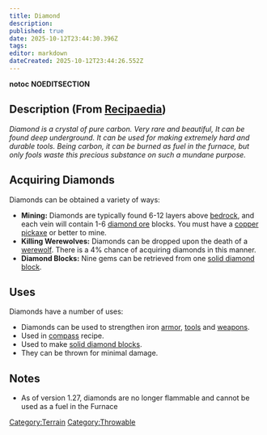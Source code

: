 ```yaml
---
title: Diamond
description: 
published: true
date: 2025-10-12T23:44:30.396Z
tags: 
editor: markdown
dateCreated: 2025-10-12T23:44:26.552Z
---
```


__notoc__ __NOEDITSECTION__

## Description (From [Recipaedia](Recipaedia "wikilink"))

*Diamond is a crystal of pure carbon. Very rare and beautiful, It can be
found deep underground. It can be used for making extremely hard and
durable tools. Being carbon, it can be burned as fuel in the furnace,
but only fools waste this precious substance on such a mundane purpose.*

## Acquiring Diamonds

Diamonds can be obtained a variety of ways:

  - **Mining:** Diamonds are typically found 6-12 layers above
    [bedrock](bedrock "wikilink"), and each vein will contain 1-6
    [diamond ore](Diamond_Ore "wikilink") blocks. You must have a
    [copper pickaxe](Copper_Pickaxe "wikilink") or better to mine.
  - **Killing Werewolves:** Diamonds can be dropped upon the death of a
    [werewolf](werewolf "wikilink"). There is a 4% chance of acquiring
    diamonds in this manner.
  - **Diamond Blocks:** Nine gems can be retrieved from one [solid
    diamond block](Solid_Diamond_Block "wikilink").

## Uses

Diamonds have a number of uses:

  - Diamonds can be used to strengthen iron [armor](armour "wikilink"),
    [tools](:Category:Tools "wikilink") and
    [weapons](:Category:Weapons "wikilink").
  - Used in [compass](compass "wikilink") recipe.
  - Used to make [solid diamond blocks](Solid_Diamond_Block "wikilink").
  - They can be thrown for minimal damage.

## Notes 

  - As of version 1.27, diamonds are no longer flammable and cannot be
    used as a fuel in the Furnace

[Category:Terrain](Category:Terrain "wikilink")
[Category:Throwable](Category:Throwable "wikilink")